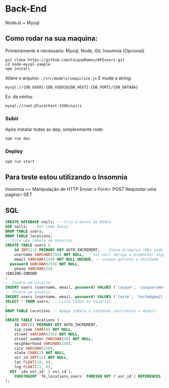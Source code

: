 # Back-End
NodeJs + Mysql   

## Como rodar na sua maquina:

Primeiramente é necessario:
Mysql, Node, Git, Insomnia (Opcional)

```shell
git clone https://github.com/CaiqueRamos/APIusers.git
cd node-mysql-sample
npm install
```

Altere o arquivo: `./src/models/sequilize.js` 
E mude a string:
```
mysql://{DB_USER}:{DB_USER}@{DB_HOST}:{DB_PORT}/{DB_DATABA}
```

Ex: da minha:
```
mysql://root:@localhost:3306/nails
```

### Subir
Após instalar todas as dep, simplesmente rode: 
```shell
npm run dev
```

### Deploy 
```shell
npm run start
```

## Para teste estou utilizando o Insomnia
Insomnia == Manipulação de HTTP 
Enviar o Form> POST 
Requisitar uma pagina> GET


## SQL 

```sql
CREATE DATABASE nails; -- Cria o banco de Dados
USE nails; -- Set como banco
DROP TABLE users;
DROP TABLE locations;
-- Cria uma tabela de Usuarios 
CREATE TABLE users (
	id INT(11) PRIMARY KEY AUTO_INCREMENT, -- Chave primaria (Não pode se repetir, e possui auto incremento, EX: 1,2,3..... )
	username VARCHAR(250) NOT NULL, -- not null obriga a preencher algo
	email VARCHAR(250) NOT NULL UNIQUE, -- unique garante a Unicdade
  password VARCHAR(250) NOT NULL,
	phone VARCHAR(20)
)ENGINE=INNODB
;
-- Insere um usuario
INSERT users (username, email, password) VALUES ('caique', 'caiqueramos@gmail.com', '12345'); -- Auto_Increment vai adicionar = 1  no usr_id
-- Insere um usuario
INSERT users (username, email, password) VALUES ('teste', 'teste@gmail.com', '12345'); -- Auto_Increment vai adicionar = 2  no usr_id
SELECT * FROM users; -- Lista todos os Usuarios
;
DROP TABLE locations -- Apaga tabela e conteudo (estrutura + dados)
;
CREATE TABLE locations (
	id INT(8) PRIMARY KEY AUTO_INCREMENT,
	zip_code CHAR(8) NOT NULL,
	street VARCHAR(250) NOT NULL,
	street_number VARCHAR(50) NOT NULL,
	neighborhood VARCHAR(250),
	city VARCHAR(250),
	state CHAR(2) NOT NULL,	
	usr_id INT(11) NOT NULL,
	lat FLOAT(10, 8),
	lng FLOAT(11, 8),	
  KEY `idx_usr_id` (`usr_id`),
	CONSTRAINT `fk_locations_users` FOREIGN KEY (`usr_id`) REFERENCES `users` (`id`) ON UPDATE CASCADE
);